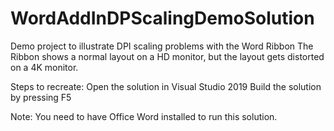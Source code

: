 # WordAddInDPScalingDemoSolution
Demo project to illustrate DPI scaling problems with the Word Ribbon
The Ribbon shows a normal layout on a HD monitor, but the layout gets distorted on a 4K monitor.

Steps to recreate:
Open the solution in Visual Studio 2019
Build the solution by pressing F5

Note: You need to have Office Word installed to run this solution.
